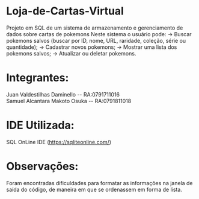 # Loja-de-Cartas-Virtual
Projeto em SQL de um sistema de armazenamento e gerenciamento de dados sobre cartas de pokemons
Neste sistema o usuário pode:
-> Buscar pokemons salvos (buscar por ID, nome, URL, raridade, coleção, série ou quantidade);
-> Cadastrar novos pokemons;
-> Mostrar uma lista dos pokemons salvos;
-> Atualizar ou deletar pokemons.


# Integrantes:
Juan Valdestilhas Daminello -- RA:0791711016\
Samuel Alcantara Makoto Osuka -- RA:0791811018  


# IDE Utilizada:
SQL OnLine IDE (https://sqliteonline.com/)

# Observações:
Foram encontradas dificuldades para formatar as informações na janela de saída do código, de maneira em que se ordenassem em forma de lista.


